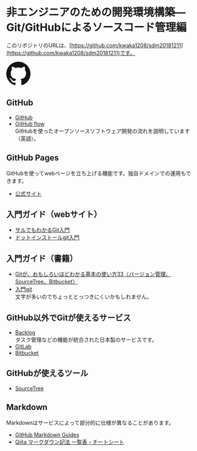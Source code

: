 # 非エンジニアのための開発環境構築― Git/GitHubによるソースコード管理編
このリポジトリのURLは、[https://github.com/kwaka1208/sdm20181211](https://github.com/kwaka1208/sdm20181211)です。

![Git](images/GitHub-Mark-64px.png)

## GitHub
- [GitHub](https://github.com/)
- [GitHub flow](https://guides.github.com/introduction/flow/)  
GitHubを使ったオープンソースソフトウェア開発の流れを説明しています（英語）。

## GitHub Pages
GitHubを使ってwebページを立ち上げる機能です。独自ドメインでの運用もできます。
- [公式サイト](https://pages.github.com/)

## 入門ガイド（webサイト）
- [サルでもわかるGit入門](https://backlog.com/ja/git-tutorial/)
- [ドットインストールgit入門](https://dotinstall.com/lessons/basic_git)

## 入門ガイド（書籍）
- [Gitが、おもしろいほどわかる基本の使い方33〈バージョン管理、SourceTree、Bitbucket〉](https://amzn.to/2RQ2jFs)
- [入門git](https://amzn.to/2LcvFM4)  
文字が多いのでちょっととっつきにくいかもしれません。

## GitHub以外でGitが使えるサービス
- [Backlog](https://backlog.com/ja/)  
タスク管理などの機能が統合された日本製のサービスです。
- [GitLab](https://about.gitlab.com/)
- [Bitbucket](https://bitbucket.org/)

## GitHubが使えるツール
- [SourceTree](https://ja.atlassian.com/software/sourcetree)

## Markdown
Markdownはサービスによって部分的に仕様が異なることがあります。
- [GitHub Markdown Guides](https://guides.github.com/pdfs/markdown-cheatsheet-online.pdf)
- [Qiita マークダウン記法 一覧表・チートシート](https://qiita.com/kamorits/items/6f342da395ad57468ae3)

